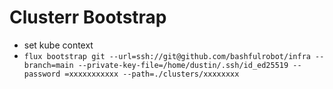 # Clusterr Bootstrap

- set kube context
- `flux bootstrap git --url=ssh://git@github.com/bashfulrobot/infra --branch=main --private-key-file=/home/dustin/.ssh/id_ed25519 --password
=xxxxxxxxxxx --path=./clusters/xxxxxxxx`
